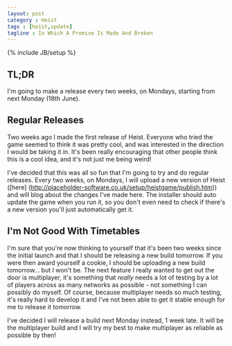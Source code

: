 ```yaml
---
layout: post
category : Heist
tags : [heist,update]
tagline : In Which A Promise Is Made And Broken
---
```

{% include JB/setup %}


## TL;DR

I'm going to make a release every two weeks, on Mondays, starting from next Monday (18th June).

## Regular Releases

Two weeks ago I made the first release of Heist. Everyone who tried the game seemed to think it was pretty cool, and was interested in the direction I would be taking it in. It's been really encouraging that other people think this is a cool idea, and it's not just me being weird!

I've decided that this was all so fun that I'm going to try and do regular releases. Every two weeks, on Mondays, I will upload a new version of Heist ([here] (http://placeholder-software.co.uk/setup/heistgame/publish.htm)) and will blog about the changes I've made here. The installer should auto update the game when you run it, so you don't even need to check if there's a new version you'll just automatically get it.

## I'm Not Good With Timetables

I'm sure that you're now thinking to yourself that it's been two weeks since the initial launch and that I should be releasing a new build tomorrow. If you were then award yourself a cookie, I should be uploading a new build tomorrow... but I won't be. The next feature I really wanted to get out the door is multiplayer, it's something that _really_ needs a lot of testing by a lot of players across as many networks as possible - not something I can possibly do myself. Of course, because multiplayer needs so much testing, it's really hard to develop it and I've not been able to get it stable enough for me to release it tomorrow.

I've decided I will release a build next Monday instead, 1 week late. It will be the multiplayer build and I will try my best to make multiplayer as reliable as possible by then!